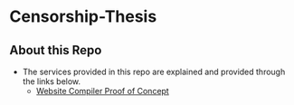 # Censorship-Thesis
## About this Repo
* The services provided in this repo are explained and provided through the links below.
  * [Website Compiler Proof of
    Concept](https://github.com/devanandersen/Censorship-Thesis/tree/main/ProofOfConcept/website-compiler)
